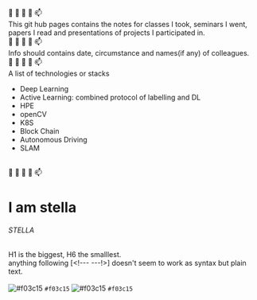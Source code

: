 👋 👀 🌱 💞️ 📫<br />
This git hub pages contains the notes for classes I took, seminars I went, papers I read and presentations of projects I participated in.
<br />
👋 👀 🌱 💞️ 📫<br />
Info should contains date, circumstance and names(if any) of colleagues.
<br />
👋 👀 🌱 💞️ 📫<br />
A list of technologies or stacks
 - Deep Learning
 - Active Learning: combined protocol of labelling and DL
 - HPE
 - openCV
 - K8S
 - Block Chain
 - Autonomous Driving
 - SLAM
<br />
👋 👀 🌱 💞️ 📫<br />

# I am stella
###### STELLA
H1 is the biggest, H6 the smalllest.<br />
anything following [<!--- ---!>] doesn't seem to work as syntax but plain text.<br />
<br />
![#f03c15](https://via.placeholder.com/15/f03c15/f03c15.png) `#f03c15`
![#f03c15](https://www.iconsdb.com/icons/download/color/f03c15/circle-16.png) `#f03c15`

<!---
estela-park/estela-park is a ✨ special ✨ repository because its `README.md` (this file) appears on your GitHub profile.
You can click the Preview link to take a look at your changes.
--->
<!---comment---!>
